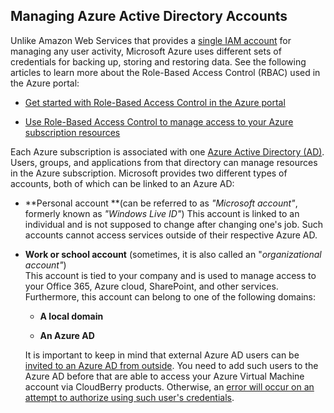 ## Managing Azure Active Directory Accounts

Unlike Amazon Web Services that provides a [single IAM account](https://aws.amazon.com/iam/) for managing any user activity, Microsoft Azure uses different sets of credentials for backing up, storing and restoring data. See the following articles to learn more about the Role-Based Access Control \(RBAC\) used in the Azure portal:

* [Get started with Role-Based Access Control in the Azure portal](https://www.gitbook.com/book/yuriyshutov/restore-wizard-draft/edit#)

* [Use Role-Based Access Control to manage access to your Azure subscription resources](https://docs.microsoft.com/en-us/azure/active-directory/role-based-access-control-configure)

Each Azure subscription is associated with one [Azure Active Directory \(AD\)](https://docs.microsoft.com/en-us/azure/active-directory/active-directory-whatis). Users, groups, and applications from that directory can manage resources in the Azure subscription. Microsoft provides two different types of accounts, both of which can be linked to an Azure AD:

* **Personal account **\(can be referred to as _"Microsoft account"_, formerly known as _"Windows Live ID"_\)
  This account is linked to an individual and is not supposed to change after changing one's job. Such accounts cannot access services outside of their respective Azure AD.
* **Work or school account** \(sometimes, it is also called an "_organizational account"_\)  
  This account is tied to your company and is used to manage access to your Office 365, Azure cloud, SharePoint, and other services. Furthermore, this account can belong to one of the following domains:

  * **A local domain**

  * **An Azure AD**

  It is important to keep in mind that external Azure AD users can be [invited to an Azure AD from outside](https://docs.microsoft.com/en-us/azure/active-directory/active-directory-b2b-what-is-azure-ad-b2b). You need to add such users to the Azure AD before that are able to access your Azure Virtual Machine account via CloudBerry products. Otherwise, an [error will occur on an attempt to authorize using such user's credentials](https://kb.cloudberry.online/microsoft-azure/sorry-but-were-having-trouble-signing-you-in.-we-received-a-bad-request.).



